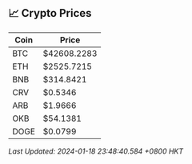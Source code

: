 ## 📈 Crypto Prices

| Coin | Price |
| ---- | ----- |
| BTC | $42608.2283 |
| ETH | $2525.7215 |
| BNB | $314.8421 |
| CRV | $0.5346 |
| ARB | $1.9666 |
| OKB | $54.1381 |
| DOGE | $0.0799 |

_Last Updated: 2024-01-18 23:48:40.584 +0800 HKT_